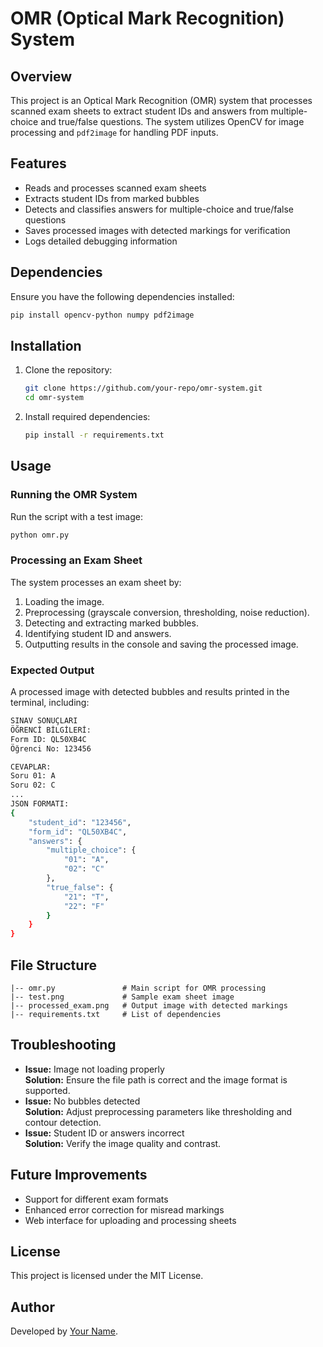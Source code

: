 # OMR (Optical Mark Recognition) System

## Overview
This project is an Optical Mark Recognition (OMR) system that processes scanned exam sheets to extract student IDs and answers from multiple-choice and true/false questions. The system utilizes OpenCV for image processing and `pdf2image` for handling PDF inputs.

## Features
- Reads and processes scanned exam sheets
- Extracts student IDs from marked bubbles
- Detects and classifies answers for multiple-choice and true/false questions
- Saves processed images with detected markings for verification
- Logs detailed debugging information

## Dependencies
Ensure you have the following dependencies installed:
```sh
pip install opencv-python numpy pdf2image
```

## Installation
1. Clone the repository:
   ```sh
   git clone https://github.com/your-repo/omr-system.git
   cd omr-system
   ```
2. Install required dependencies:
   ```sh
   pip install -r requirements.txt
   ```

## Usage
### Running the OMR System
Run the script with a test image:
```sh
python omr.py
```

### Processing an Exam Sheet
The system processes an exam sheet by:
1. Loading the image.
2. Preprocessing (grayscale conversion, thresholding, noise reduction).
3. Detecting and extracting marked bubbles.
4. Identifying student ID and answers.
5. Outputting results in the console and saving the processed image.

### Expected Output
A processed image with detected bubbles and results printed in the terminal, including:
```sh
SINAV SONUÇLARI
ÖĞRENCİ BİLGİLERİ:
Form ID: QL50XB4C
Öğrenci No: 123456

CEVAPLAR:
Soru 01: A
Soru 02: C
...
JSON FORMATI:
{
    "student_id": "123456",
    "form_id": "QL50XB4C",
    "answers": {
        "multiple_choice": {
            "01": "A",
            "02": "C"
        },
        "true_false": {
            "21": "T",
            "22": "F"
        }
    }
}
```

## File Structure
```
|-- omr.py               # Main script for OMR processing
|-- test.png             # Sample exam sheet image
|-- processed_exam.png   # Output image with detected markings
|-- requirements.txt     # List of dependencies
```

## Troubleshooting
- **Issue:** Image not loading properly  
  **Solution:** Ensure the file path is correct and the image format is supported.
- **Issue:** No bubbles detected  
  **Solution:** Adjust preprocessing parameters like thresholding and contour detection.
- **Issue:** Student ID or answers incorrect  
  **Solution:** Verify the image quality and contrast.

## Future Improvements
- Support for different exam formats
- Enhanced error correction for misread markings
- Web interface for uploading and processing sheets

## License
This project is licensed under the MIT License.

## Author
Developed by [Your Name](https://github.com/your-profile).

